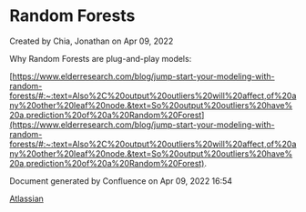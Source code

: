 Random Forests
=======================================

Created by Chia, Jonathan on Apr 09, 2022

  

Why Random Forests are plug-and-play models:

[https://www.elderresearch.com/blog/jump-start-your-modeling-with-random-forests/#:~:text=Also%2C%20output%20outliers%20will%20affect,of%20any%20other%20leaf%20node.&text=So%20output%20outliers%20have%20a,prediction%20of%20a%20Random%20Forest](https://www.elderresearch.com/blog/jump-start-your-modeling-with-random-forests/#:~:text=Also%2C%20output%20outliers%20will%20affect,of%20any%20other%20leaf%20node.&text=So%20output%20outliers%20have%20a,prediction%20of%20a%20Random%20Forest).

Document generated by Confluence on Apr 09, 2022 16:54

[Atlassian](http://www.atlassian.com/)